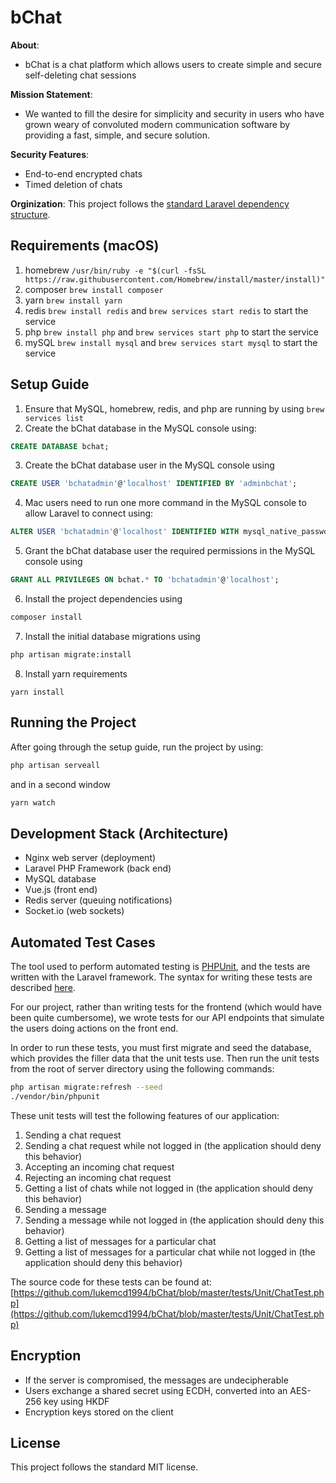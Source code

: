 # bChat

**About**:
- bChat is a chat platform which allows users to create simple and secure self-deleting chat sessions

**Mission Statement**: 
- We wanted to fill the desire for simplicity and security in users who have grown weary of convoluted modern communication software by providing a fast, simple, and secure solution. 

**Security Features**:
- End-to-end encrypted chats 
- Timed deletion of chats

**Orginization**: This project follows the [standard Laravel dependency structure](https://laravel.com/docs/5.7/structure). 

## Requirements (macOS)
1. homebrew `/usr/bin/ruby -e "$(curl -fsSL https://raw.githubusercontent.com/Homebrew/install/master/install)"`
2. composer `brew install composer`
3. yarn `brew install yarn`
4. redis `brew install redis` and `brew services start redis` to start the service
5. php `brew install php` and `brew services start php` to start the service
6. mySQL `brew install mysql` and `brew services start mysql` to start the service

## Setup Guide
1. Ensure that MySQL, homebrew, redis, and php are running by using `brew services list`
2. Create the bChat database in the MySQL console using: 
```SQL
CREATE DATABASE bchat;
```
3. Create the bChat database user in the MySQL console using 
```SQL
CREATE USER 'bchatadmin'@'localhost' IDENTIFIED BY 'adminbchat';
````
4. Mac users need to run one more command in the MySQL console to allow Laravel to connect using:
```SQL
ALTER USER 'bchatadmin'@'localhost' IDENTIFIED WITH mysql_native_password BY 'adminbchat';
```
5. Grant the bChat database user the required permissions in the MySQL console using 
```SQL
GRANT ALL PRIVILEGES ON bchat.* TO 'bchatadmin'@'localhost';
```
6. Install the project dependencies using 
```bash
composer install
```
7. Install the  initial database migrations using 
```bash
php artisan migrate:install
```
8. Install yarn requirements
```
yarn install
```

## Running the Project
After going through the setup guide, run the project by using:
```bash
php artisan serveall
```
and in a second window
```bash
yarn watch
```

## Development Stack (Architecture)
- Nginx web server (deployment)
- Laravel PHP Framework (back end) 
- MySQL database 
- Vue.js (front end)
- Redis server (queuing notifications)
- Socket.io (web sockets)

## Automated Test Cases
The tool used to perform automated testing is [PHPUnit](https://phpunit.de/), and the tests are written with the Laravel framework. The syntax for writing these tests are described [here](https://laravel.com/docs/5.7/testing).

For our project, rather than writing tests for the frontend (which would have been quite cumbersome), we wrote tests for our API endpoints that simulate the users doing actions on the front end.

In order to run these tests, you must first migrate and seed the database, which provides the filler data that the unit tests use. Then run the unit tests from the root of server directory using the following commands:

```bash
php artisan migrate:refresh --seed 
./vendor/bin/phpunit
```

These unit tests will test the following features of our application:
1. Sending a chat request
2. Sending a chat request while not logged in (the application should deny this behavior)
3. Accepting an incoming chat request
4. Rejecting an incoming chat request
5. Getting a list of chats while not logged in (the application should deny this behavior)
6. Sending a message
7. Sending a message while not logged in (the application should deny this behavior)
8. Getting a list of messages for a particular chat
9. Getting a list of messages for a particular chat while not logged in (the application should deny this behavior)

The source code for these tests can be found at: [https://github.com/lukemcd1994/bChat/blob/master/tests/Unit/ChatTest.php](https://github.com/lukemcd1994/bChat/blob/master/tests/Unit/ChatTest.php)

## Encryption
- If the server is compromised, the messages are undecipherable
- Users exchange a shared secret using ECDH, converted into an AES-256 key using HKDF
- Encryption keys stored on the client

## License
This project follows the standard MIT license.
